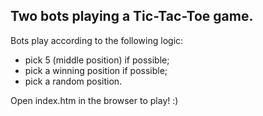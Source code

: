 ## Two bots playing a Tic-Tac-Toe game.

Bots play according to the following logic:
  - pick 5 (middle position) if possible;
  - pick a winning position if possible;
  - pick a random position.

Open index.htm in the browser to play! :) 
